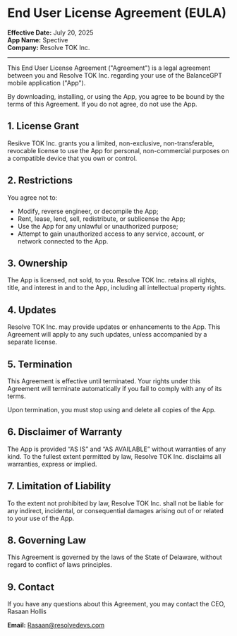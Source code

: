 # End User License Agreement (EULA)

**Effective Date:** July 20, 2025  
**App Name:** Spective  
**Company:** Resolve TOK Inc.

---

This End User License Agreement ("Agreement") is a legal agreement between you and Resolve TOK Inc. regarding your use of the BalanceGPT mobile application ("App").

By downloading, installing, or using the App, you agree to be bound by the terms of this Agreement. If you do not agree, do not use the App.

## 1. License Grant

Resikve TOK Inc. grants you a limited, non-exclusive, non-transferable, revocable license to use the App for personal, non-commercial purposes on a compatible device that you own or control.

## 2. Restrictions

You agree not to:

- Modify, reverse engineer, or decompile the App;
- Rent, lease, lend, sell, redistribute, or sublicense the App;
- Use the App for any unlawful or unauthorized purpose;
- Attempt to gain unauthorized access to any service, account, or network connected to the App.

## 3. Ownership

The App is licensed, not sold, to you. Resolve TOK Inc. retains all rights, title, and interest in and to the App, including all intellectual property rights.

## 4. Updates

Resolve TOK Inc. may provide updates or enhancements to the App. This Agreement will apply to any such updates, unless accompanied by a separate license.

## 5. Termination

This Agreement is effective until terminated. Your rights under this Agreement will terminate automatically if you fail to comply with any of its terms.

Upon termination, you must stop using and delete all copies of the App.

## 6. Disclaimer of Warranty

The App is provided “AS IS” and “AS AVAILABLE” without warranties of any kind. To the fullest extent permitted by law, Resolve TOK Inc. disclaims all warranties, express or implied.

## 7. Limitation of Liability

To the extent not prohibited by law, Resolve TOK Inc. shall not be liable for any indirect, incidental, or consequential damages arising out of or related to your use of the App.

## 8. Governing Law

This Agreement is governed by the laws of the State of Delaware, without regard to conflict of laws principles.

## 9. Contact

If you have any questions about this Agreement, you may contact the CEO, Rasaan Hollis

**Email:** Rasaan@resolvedevs.com
